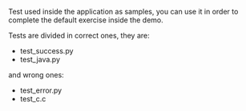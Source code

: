 Test used inside the application as samples, you can use it in order to complete the default exercise inside the demo.

Tests are divided in correct ones, they are:
- test_success.py
- test_java.py

and wrong ones:
- test_error.py
- test_c.c
